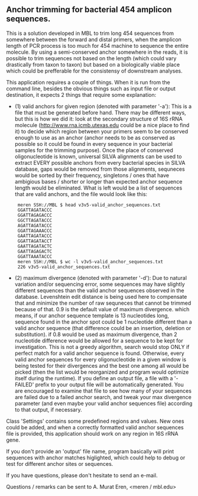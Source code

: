 Anchor trimming for bacterial 454 amplicon sequences.
-----------------------------------------------------

This is a solution developed in MBL to trim long 454 sequences from somewhere between the forward and distal primers, when the amplicon length of PCR process is too much for 454 machine to sequence the entire molecule. By using a semi-conserved anchor somewhere in the reads, it is possible to trim sequences not based on the length (which could vary drastically from taxon to taxon) but based on a biologically viable place which could be prefferable for the consistensy of downstream analyses.

This application requires a couple of things. When it is run from the command line, besides the obvious things such as input file or output destination, it expects 2 things that require some explanation:

* (1) valid anchors for given region (denoted with parameter '-a'): This is a file that must be generated before hand. There may be different ways, but this is how we did it: look at the secondary structure of 16S rRNA molecule (http://www.rna.icmb.utexas.edu could be a nice place to find it) to decide which region between your primers seem to be conserved enough to use as an anchor (anchor needs to be as conserved as possible so it could be found in every sequence in your bacterial samples for the trimming purpose). Once the place of conserved oligonucleotide is known, universal SILVA alignments can be used to extract EVERY possible anchors from every bacterial species in SILVA database, gaps would be removed from those alignments, sequneces would be sorted by their frequency, singletons / ones that have ambigious bases / shorter or longer than expected anchor sequence length would be eliminated. What is left would be a list of sequences that are valid anchors, and the file would look like this:

       meren SSH://MBL $ head v3v5-valid_anchor_sequences.txt 
       GGATTAGATACCC
       GGATTAGAGACCC
       GGCTTAGATACCC
       AGATTAGATACCC
       GGATTAGAAACCC
       GAATTAGATACCC
       GGATTAGATACCT
       GAATTAGATACTC
       GAATTAGAGACTC
       GGATTAAATACCC
       meren SSH://MBL $ wc -l v3v5-valid_anchor_sequences.txt 
       226 v3v5-valid_anchor_sequences.txt

* (2) maximum divergence (denoted with parameter '-d'): Due to natural variation and/or sequencing error, some sequences may have slightly different sequences than the valid anchor sequences observed in the database. Levenshtein edit distance is being used here to compensate that and minimize the number of raw sequneces that cannot be trimmed because of that. 0.9 is the default value of maximum divergence. which means, if our anchor sequence template is 13 nucleotides long, sequence found in the anchor spot could be 1 nucleotide different than a valid anchor sequence (that difference could be an insertion, deletion or substitution). if 0.8 would be used as maximum divergence, than 2 nucleotide difference would be allowed for a sequence to be kept for investigation. This is not a greedy algorithm, search would stop ONLY if perfect match for a valid anchor sequence is found. Otherwise, every valid anchor sequences for every oligonucleotide in a given window is being tested for their divergences and the best one among all would be picked (then the list would be reorganized and program would optimize itself during the runtime). If you define an output file, a file with a '-FAILED' prefix to your output file will be automatically generated. You are encouraged to examine that file to see how many of your sequences are failed due to a failed anchor search, and tweak your max divergence parameter (and even maybe your valid anchor sequences file) according to that output, if necessary.

 
Class 'Settings' contains some predefined regions and values. New ones could be added, and when a correctly formatted valid anchor sequences file is provided, this application should work on any region in 16S rRNA gene.

If you don't provide an 'output' file name, program basically will print sequences with anchor matches higlighted, which could help to debug or test for different anchor sites or sequences.

If you have questions, please don't hesitate to send an e-mail.


Questions / remarks can be sent to A. Murat Eren, <meren / mbl.edu>

